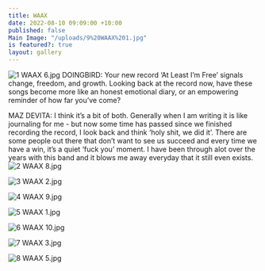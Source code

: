 ```yaml
---
title: WAAX
date: 2022-08-10 09:09:00 +10:00
published: false
Main Image: "/uploads/9%20WAAX%201.jpg"
is featured?: true
layout: gallery
---
```


![1 WAAX 6.jpg](/uploads/1%20WAAX%206.jpg)
DOINGBIRD: Your new record ‘At Least I’m Free’ signals change, freedom, and growth. Looking back at the record now, have these songs become more like an honest emotional diary, or an empowering reminder of how far you’ve come?

MAZ DEVITA: I think it’s a bit of both. Generally when I am writing it is like journaling for me - but now some time has passed since we finished recording the record, I look back and think ‘holy shit, we did it’. There are some people out there that don’t want to see us succeed and every time we have a win, it’s a quiet ‘fuck you’ moment. I have been through alot over the years with this band and it blows me away everyday that it still even exists.
![2 WAAX 8.jpg](/uploads/2%20WAAX%208.jpg)

![3 WAAX 2.jpg](/uploads/3%20WAAX%202.jpg)

![4 WAAX 9.jpg](/uploads/4%20WAAX%209.jpg)

![5 WAAX 1.jpg](/uploads/5%20WAAX%201.jpg)

![6 WAAX 10.jpg](/uploads/6%20WAAX%2010.jpg)

![7 WAAX 3.jpg](/uploads/7%20WAAX%203.jpg)

![8 WAAX 5.jpg](/uploads/8%20WAAX%205.jpg)

